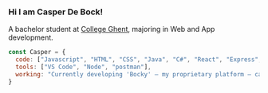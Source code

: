 ### Hi I am Casper De Bock!
<p>A bachelor student at <a href="https://hogent.be">College Ghent</a>, majoring in Web and App development.</p>

```javascript
const Casper = {
  code: ["Javascript", "HTML", "CSS", "Java", "C#", "React", "Express", "Spring Boot", "Figma", "MySQL"],
  tools: ["VS Code", "Node", "postman"],
  working: "Currently developing 'Bocky' — my proprietary platform — catering to discerning clients seeking expertly crafted websites and applications tailored to their unique needs."
}
```
<!--
**CasperDeBock/CasperDeBock** is a ✨ _special_ ✨ repository because its `README.md` (this file) appears on your GitHub profile.

Here are some ideas to get you started:

- 🔭 I’m currently working on ...
- 🌱 I’m currently learning ...
- 👯 I’m looking to collaborate on ...
- 🤔 I’m looking for help with ...
- 💬 Ask me about ...
- 📫 How to reach me: ...
- 😄 Pronouns: ...
- ⚡ Fun fact: ...
-->
